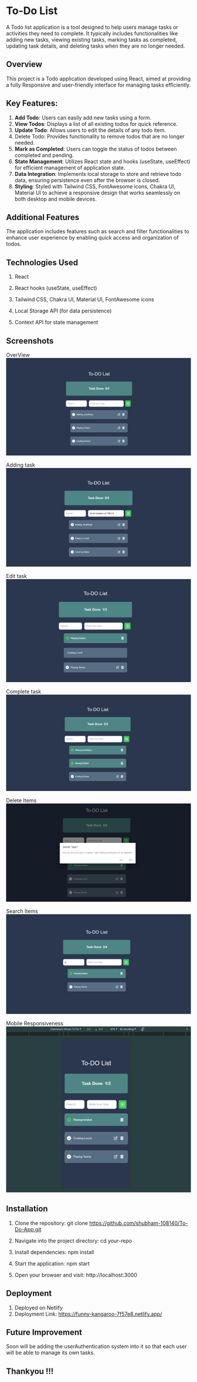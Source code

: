 
# To-Do List

A Todo list application is a tool designed to help users manage tasks or activities they need to complete. It typically includes functionalities like adding new tasks, viewing existing tasks, marking tasks as completed, updating task details, and deleting tasks when they are no longer needed.



## Overview

This project is a Todo application developed using React, aimed at providing a fully Responsive and user-friendly interface for managing tasks efficiently. 

## Key Features:

1. **Add Todo**: Users can easily add new tasks using a form.
2. **View Todos**: Displays a list of all existing todos for quick reference.
3. **Update Todo**: Allows users to edit the details of any todo item.
4. Delete Todo: Provides functionality to remove todos that are no longer needed.
5. **Mark as Completed**: Users can toggle the status of todos between completed and pending.
6. **State Management**: Utilizes React state and hooks (useState, useEffect) for efficient management of application state.
7. **Data Integration**: Implements local storage to store and retrieve todo data, ensuring persistence even after the browser is closed.
8. **Styling**: Styled with Tailwind CSS, FontAwesome icons, Chakra UI, Material UI to achieve a responsive design that works seamlessly on both desktop and mobile devices.
## Additional Features

The application includes  features such as search and filter functionalities to enhance user experience by enabling quick access and organization of todos.
## Technologies Used
1. React

2. React hooks (useState, useEffect)

3. Tailwind CSS, Chakra UI, Material UI, FontAwesome icons 

4. Local Storage API (for data persistence)

5. Context API for state management
## Screenshots

OverView
![App Screenshot](https://github.com/shubham-108140/To-Do-App/blob/main/public/screenshots/Overview.png)

Adding task
![App Screenshot](https://github.com/shubham-108140/To-Do-App/blob/main/public/screenshots/Adding.png)

Edit task
![App Screenshot](https://github.com/shubham-108140/To-Do-App/blob/main/public/screenshots/Edit.png)

Complete task
![App Screenshot](https://github.com/shubham-108140/To-Do-App/blob/main/public/screenshots/Completed.png)

Delete Items
![App Screenshot](https://github.com/shubham-108140/To-Do-App/blob/main/public/screenshots/Delete.png)

Search Items
![App Screenshot](https://github.com/shubham-108140/To-Do-App/blob/main/public/screenshots/Search.png)

Mobile Responsiveness
![App Screenshot](https://github.com/shubham-108140/To-Do-App/blob/main/public/screenshots/Mobile.png)

## Installation

1. Clone the repository: git clone https://github.com/shubham-108140/To-Do-App.git

2. Navigate into the project directory: cd your-repo

3. Install dependencies: npm install

4. Start the application: npm start

5. Open your browser and visit: http://localhost:3000

    
## Deployment

1. Deployed on Netlify
2. Deployment Link: https://funny-kangaroo-7f57e8.netlify.app/

## Future Improvement

Soon will be adding the userAuthentication system into it so that each user will be able to manage its own tasks.


## Thankyou !!!



